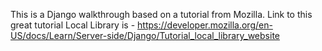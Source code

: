 This is a Django walkthrough based on a tutorial from Mozilla.
Link to this great tutorial Local Library is - https://developer.mozilla.org/en-US/docs/Learn/Server-side/Django/Tutorial_local_library_website
